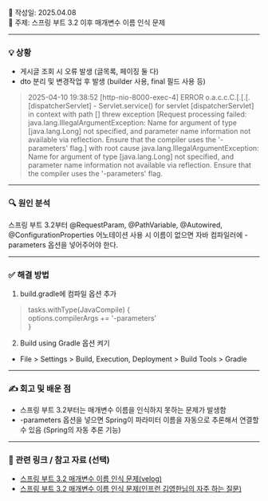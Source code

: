 📅 작성일: 2025.04.08
<br>
🔧 주제: 스프링 부트 3.2 이후 매개변수 이름 인식 문제

---

### 💡 상황

- 게시글 조회 시 오류 발생 (글목록, 페이징 둘 다)
- dto 분리 및 변경작업 후 발생 (builder 사용, final 필드 사용 등)

> 2025-04-10 19:38:52 [http-nio-8000-exec-4] ERROR o.a.c.c.C.[.[.[.[dispatcherServlet] - Servlet.service() for
> servlet [dispatcherServlet] in context with path [] threw exception [Request processing failed:
> java.lang.IllegalArgumentException: Name for argument of type [java.lang.Long] not specified, and parameter name
> information not available via reflection. Ensure that the compiler uses the '-parameters' flag.] with root cause
> java.lang.IllegalArgumentException: Name for argument of type [java.lang.Long] not specified, and parameter name
> information not available via reflection. Ensure that the compiler uses the '-parameters' flag.

---

### 🔍 원인 분석

스프링 부트 3.2부터
@RequestParam, @PathVariable, @Autowired, @ConfigurationProperties
어노테이션 사용 시 이름이 없으면 자바 컴파일러에 -parameters 옵션을 넣어주어야 한다.


---

### ✅ 해결 방법

1. build.gradle에 컴파일 옵션 추가

> tasks.withType(JavaCompile) { <br>
> options.compilerArgs += '-parameters' <br>
> }

2. Build using Gradle 옵션 켜기

- File > Settings > Build, Execution, Deployment > Build Tools > Gradle

---

### ✍️ 회고 및 배운 점

- 스프링 부트 3.2부터는 매개변수 이름을 인식하지 못하는 문제가 발생함
- -parameters 옵션을 넣으면 Spring이 파라미터 이름을 자동으로 추론해서 연결할 수 있음 (Spring의 자동 추론 기능)

---

### 📎 관련 링크 / 참고 자료 (선택)

- [스프링 부트 3.2 매개변수 이름 인식 문제(velog)](https://velog.io/@ghwns9991/%EC%8A%A4%ED%94%84%EB%A7%81-%EB%B6%80%ED%8A%B8-3.2-%EB%A7%A4%EA%B0%9C%EB%B3%80%EC%88%98-%EC%9D%B4%EB%A6%84-%EC%9D%B8%EC%8B%9D-%EB%AC%B8%EC%A0%9C)
- [스프링 부트 3.2 매개변수 이름 인식 문제(인프런 김영한님의 자주 하는 질문)](https://docs.google.com/document/d/1j0jcJ9EoXMGzwAA2H0b9TOvRtpwlxI5Dtn3sRtuXQas/edit?tab=t.0#heading=h.b1yk4ued1pxo)
